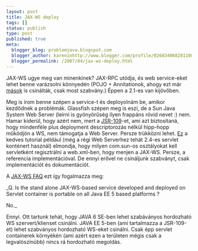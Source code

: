 ```yaml
---
layout: post
title: JAX-WS deploy
tags: []
status: publish
type: post
published: true
meta:
  blogger_blog: problemjava.blogspot.com
  blogger_author: kareninhttp://www.blogger.com/profile/02683406828110839343noreply@blogger.com
  blogger_permalink: /2007/04/jax-ws-deploy.html
---
```

JAX-WS ugye meg van minenkinek? JAX-RPC utódja, és web service-eket lehet
benne varázsolni könnyedén (POJO + Annitationok, ahogy ezt már
[mások](http://xfire.codehaus.org/) is csinálták, csak most szabvány.) Éppen a
2.1-es van kijövőben.

  
Meg is írom benne szépen a service-t és deployolnám be, amikor kezdődnek a
problémák. Glassfish szépen meg is eszi, de a Sun Java System Web Server
(leírni is gyönyörűség ilyen frappáns rövid nevet :) nem. Hamar kiderül, hogy
azért nem, mert a [JSR-109](http://jcp.org/en/jsr/detail?id=109)-et, ami azt
biztosítaná, hogy mindenféle plus deployment descriptorozás nélkül hipp-hopp
működjön a WS, nem támogatja a Web Server. Persze trükközni lehet.
[Ez](http://developers.sun.com/webserver/reference/techart/websvcs_nb.html) a
kedves tutorial például (még a régi Web Serverhez tehát 2.4-es servlet
konténert használ) elmondja, hogy milyen com.sun-os osztályokat kell
servletként regisztrálni a web.xml-ben, hogy menjen a JAX-WS. Persze, a
referencia implementációval. De ennyi erővel ne csináljunk szabványt, csak
implementációt és dokumentációt.

  
A [JAX-WS FAQ](https://jax-ws.dev.java.net/faq/index.html#) ezt így fogalmazza
meg:

_Q. Is the stand alone JAX-WS-based service developed and deployed on Servlet
container is portable on all Java EE 5 based platforms ?

  
No._

  
Ennyi. Ott tartunk tehát, hogy JAVA 6 SE-ben lehet szabáványos hordozható WS
szervert/klienset csinálni. JAVA EE 5-ben (ami tartalmazza a JSR-109-et) lehet
szabványos hordozható WS-eket csinálni. Csak épp servlet containerek környékén
(ami azért ezen a területen mégis csak a legvalószínübb) nincs rá hordozható
megoldás.


